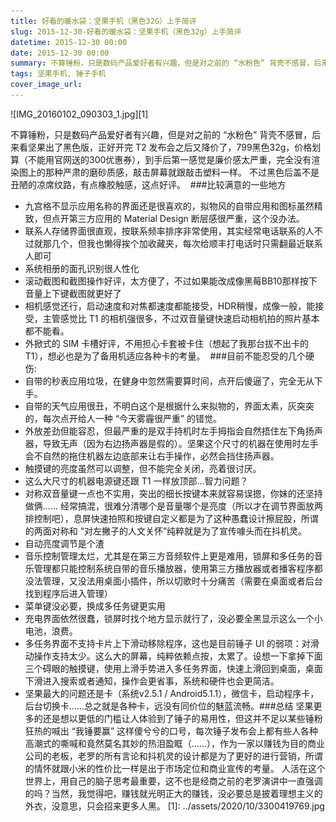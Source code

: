 ```yaml
---
title: 好看的暖水袋：坚果手机（黑色32G）上手简评
slug: 2015-12-30-好看的暖水袋：坚果手机（黑色32g）上手简评
datetime: 2015-12-30 00:00
date: 2015-12-30 00:00
summary: 不算锤粉，只是数码产品爱好者有兴趣，但是对之前的 “水粉色” 背壳不感冒，后来看坚果出了黑色版，正好...
tags: 坚果手机, 锤子手机
cover_image_url: 
---
```

![IMG_20160102_090303_1.jpg][1]
<!--more-->
不算锤粉，只是数码产品爱好者有兴趣，但是对之前的 “水粉色” 背壳不感冒，后来看坚果出了黑色版，正好开完 T2 发布会之后又降价了，799黑色32g，价格划算（不能用官网送的300优惠券），到手后第一感觉是廉价感太严重，完全没有渲染图上的那种严肃的磨砂质感，敲击屏幕就跟敲击塑料一样。
不过黑色后盖不是丑陋的凉席纹路，有点橡胶触感，这点好评。
‌
###比较满意的一些地方
* 九宫格不显示应用名称的界面还是很喜欢的，拟物风的自带应用和图标虽然精致，但点开第三方应用的 Material Design 断层感很严重，这个没办法。
* 联系人存储界面很直观，按联系频率排序非常使用，其实经常电话联系的人不过就那几个，但我也懒得挨个加收藏夹，每次给顺丰打电话时只需翻最近联系人即可
* 系统相册的面孔识别很人性化
* 滚动截图和截图操作好评，太方便了，不过如果能改成像黑莓BB10那样按下音量上下键截图就更好了
* 相机感觉还行，启动速度和对焦都速度都能接受，HDR稍慢，成像一般，能接受，主管感觉比 T1 的相机强很多，不过双音量键快速启动相机拍的照片基本都不能看。
* 外掀式的 SIM 卡槽好评，不用担心卡套被卡住（想起了我那台拔不出卡的 T1），想必也是为了备用机适应各种卡的考量。
‌‌‌
###目前不能忍受的几个硬伤:
* 自带的秒表应用垃圾，在健身中忽然需要算时间，点开后傻逼了，完全无从下手。
* 自带的天气应用很丑，不明白这个是根据什么来拟物的，界面太素，灰突突的，每次点开给人一种 “今天雾霾很严重” 的错觉。
* 外放差劲但能容忍，但最严重的是双手持机时左手拇指会自然捂住左下角扬声器，导致无声（因为右边扬声器是假的）。坚果这个尺寸的机器在使用时左手会不自然的拖住机器左边底部来让右手操作，必然会挡住扬声器。
* 触摸键的亮度虽然可以调整，但不能完全关闭，亮着很讨厌。
* 这么大尺寸的机器电源键还跟 T1 一样放顶部...智力问题？
* 对称双音量键一点也不实用，突出的细长按键本来就容易误摁，你妹的还坚持做俩...... 经常搞混，很难分清哪个是音量哪个是亮度（所以才在调节界面放两排控制吧），息屏快速拍照和按键自定义都是为了这种愚蠢设计擦屁股，所谓的两面对称和 “对左撇子的人文关怀”纯粹就是为了宣传噱头而在抖机灵。
* 自动亮度调节是个渣
* 音乐控制管理太烂，尤其是在第三方音频软件上更是难用，锁屏和多任务的音乐管理都只能控制系统自带的音乐播放器，使用第三方播放器或者播客程序都没法管理，又没法用桌面小插件，所以切歌时十分痛苦（需要在桌面或者后台找到程序后进入管理）
* 菜单键没必要，换成多任务键更实用
* 充电界面依然很蠢，锁屏时找个地方显示就行了，没必要全黑显示这么一个小电池，浪费。
* 多任务界面不支持卡片上下滑动移除程序，这也是目前锤子 UI 的弱项：对滑动操作支持太少。这么大的屏幕，纯粹依赖点按，太累了。设想一下拿掉下面三个碍眼的触摸键，使用上滑手势进入多任务界面，快速上滑回到桌面，桌面下滑进入搜索或者通知，操作会更省事，系统和硬件也会更简洁。
* 坚果最大的问题还是卡（系统v2.5.1 / Android5.1.1），微信卡，启动程序卡，后台切换卡……总之就是各种卡，远没有同价位的魅蓝流畅。‌‌‌###总结
坚果更多的还是想以更低的门槛让人体验到了锤子的易用性，但这并不足以某些锤粉狂热的喊出 “我锤要赢” 这样傻兮兮的口号，每次锤子发布会上都有些人各种高潮式的嘶喊和竟然莫名其妙的热泪盈眶（……），作为一家以赚钱为目的商业公司的老板，老罗的所有言论和抖机灵的设计都是为了更好的进行营销，所谓的情怀就跟小米的性价比一样是出于市场定位和商业宣传的考量。
人活在这个世界上，用自己的脑子思考最重要，这不也是经商之前的老罗演讲中一直强调的吗？当然，我觉得吧，赚钱就光明正大的赚钱，没必要总是披着理想主义的外衣，没意思，只会招来更多人黑。
  [1]: ../assets/2020/10/3300419769.jpg